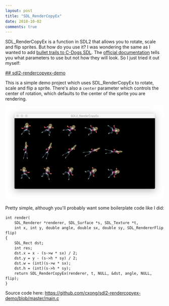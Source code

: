 ```yaml
---
layout: post
title: "SDL_RenderCopyEx"
date: 2018-10-02
comments: true
---
```


SDL_RenderCopyEx is a function in SDL2 that allows you to rotate, scale and flip sprites. But how do you use it? I was wondering the same as I wanted to add [bullet trails to C-Dogs SDL](https://github.com/cxong/cdogs-sdl/issues/47). The [official documentation](https://wiki.libsdl.org/SDL_RenderCopyEx) tells you what parameters to use but not how they will look. So I just tried it out myself:

[## sdl2-rendercopyex-demo](https://github.com/cxong/sdl2-rendercopyex-demo)

This is a simple demo project which uses SDL_RenderCopyEx to rotate, scale and flip a sprite. There's also a `center` parameter which controls the center of rotation, which defaults to the center of the sprite you are rendering.

![sdl2-rendercopyex-demo](https://raw.githubusercontent.com/cxong/cxong.github.io/master/_posts/sdl-rendercopyex.png)

Pretty simple, although you'll probably want some boilerplate code like I did:

	int render(
		SDL_Renderer *renderer, SDL_Surface *s, SDL_Texture *t,
		int x, int y, double angle, double sx, double sy, SDL_RendererFlip flip)
	{
		SDL_Rect dst;
		int res;
		dst.x = x - (s->w * sx) / 2;
		dst.y = y - (s->h * sy) / 2;
		dst.w = (int)(s->w * sx);
		dst.h = (int)(s->h * sy);
		return SDL_RenderCopyEx(renderer, t, NULL, &dst, angle, NULL, flip);
	}

Source code here: https://github.com/cxong/sdl2-rendercopyex-demo/blob/master/main.c